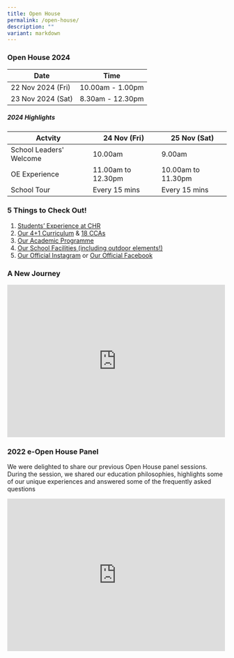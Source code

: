 ```yaml
---
title: Open House
permalink: /open-house/
description: ""
variant: markdown
---
```

### Open House 2024
| Date | Time |
| -------- | -------- |
| 22 Nov 2024 (Fri)    | 10.00am - 1.00pm  |
| 23 Nov 2024 (Sat)    | 8.30am - 12.30pm  |


##### 2024 Highlights

| Actvity |24 Nov (Fri)| 25 Nov (Sat)|
| --------| --------|--------|
| School Leaders' Welcome| 10.00am  |9.00am|
| OE Experience| 11.00am to 12.30pm |10.00am to 11.30pm|
| School Tour| Every 15 mins|Every 15 mins|

### 5 Things to Check Out!
1.   [Students’ Experience at CHR](/our-experience/chrianattributes/)
2.  [Our 4+1 Curriculum](/our-experience/4plus1/) &amp; [18 CCAs](https://www.christchurchsec.moe.edu.sg/chr-experience/Co-Curricular-Activities/The-Boys-Brigade/)
3.  [Our Academic Programme](https://www.christchurchsec.moe.edu.sg/our-curriculum/Academic/english/)
4.  [Our School Facilities (including outdoor elements!)](https://www.christchurchsec.moe.edu.sg/our-school/school-tour/)
5.  [Our Official Instagram](https://www.instagram.com/christchurch.sec/) or [Our Official Facebook](https://www.facebook.com/ChristChurchSecSchool/)
   
### A New Journey
<iframe width="500" height="350" src="https://www.youtube.com/embed/i5EkHJ6a5Y0" title="YouTube video player" frameborder="0" allow="accelerometer; autoplay; clipboard-write; encrypted-media; gyroscope; picture-in-picture" allowfullscreen=""></iframe>

### 2022 e-Open House Panel
We were delighted to share our previous Open House panel sessions. During the session, we shared our education philosophies, highlights some of our unique experiences and answered some of the frequently asked questions

<iframe width="500" height="350" src="https://www.youtube.com/embed/l60a4OTfHJs" title="YouTube video player" frameborder="0" allow="accelerometer; autoplay; clipboard-write; encrypted-media; gyroscope; picture-in-picture" allowfullscreen=""></iframe>